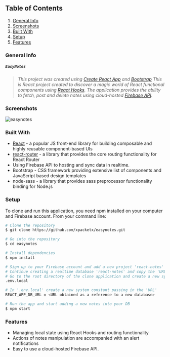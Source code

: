 ## Table of Contents
1. [General Info](#general-info)
2. [Screenshots](#screenshots)
3. [Built With](#built-with)
4. [Setup](#setup)
5. [Features](#features)

### General Info
##### `EasyNotes`
> *This project was created using [Create React App](https://github.com/facebook/create-react-app) and [Bootstrap](https://getbootstrap.com/)
> This is React project created to discover a magic world of React functional components using [React Hooks](https://reactjs.org/docs/hooks-intro.html).
The application provides the ability to fetch, post and delete notes using cloud-hosted [Firebase API](https://firebase.google.com/).*

### Screenshots
![easynotes](https://user-images.githubusercontent.com/44978672/109604690-0d0a4180-7b78-11eb-98e7-dd79a791fcdf.jpg)

### Built With
* [React](https://reactjs.org/docs/getting-started.html) - a popular JS front-end library for building composable and highly reusable component-based UIs 
* [react-router](https://www.digitalocean.com/community/tutorials/how-to-handle-routing-in-react-apps-with-react-router) - a library that provides the core routing functionality for React Router
* Using Firebase API to hosting and sync data in realtime.
* Bootstrap - CSS framework providing extensive list of components and JavaScript based design templates
* node-sass - a library that provides sass preprocessor functionality binding for Node.js

### Setup
To clone and run this application, you need npm installed on your computer and Firebase account. From your command line:
````sh
# Clone the repository
$ git clone https://github.com/xpacketx/easynotes.git

# Go into the repository
$ cd easynotes

# Install dependencies
$ npm install

# Sign up to your Firebase account and add a new project 'react-notes'
# Continue creating a realtime database 'react-notes' and copy the 'URL' given as a reference to this database
# Go to the root directory of the clone application and create a new system file 
.env.local

# In '.env.local' create a new system constant passing in the 'URL' 
REACT_APP_DB_URL = <URL obtained as a reference to a new database>

# Run the app and start adding a new notes into your DB
$ npm start  
````

### Features
* Managing local state using React Hooks and routing functionality 
* Actions of notes manipulation are accompanied with an alert notifications
* Easy to use a cloud-hosted Firebase API.
